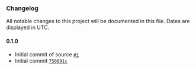### Changelog

All notable changes to this project will be documented in this file. Dates are displayed in UTC.

#### 0.1.0

- Initial commit of source [`#1`](https://github.com/isotoma/aurora-snapshot-copier-cdk/pull/1)
- Initial commit [`750891c`](https://github.com/isotoma/aurora-snapshot-copier-cdk/commit/750891cf04050dd5e9d83dbfc6fe9f7f45507213)
